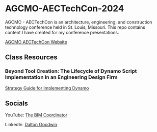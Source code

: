 # AGCMO-AECTechCon-2024
AGCMO - AECTechCon is an architecture, engineering, and construction technology conference held in St. Louis, Missouri. This repo contains content I have created for my conference presentations.

[AGCMO AECTechCon Website](https://www.agcmo.org/TechCon/)

## Class Resources
### Beyond Tool Creation: The Lifecycle of Dynamo Script Implementation in an Engineering Design Firm

[Strategy Guide for Implementing Dynamo](https://www.notion.so/the-bim-coordinator/Strategy-Guide-for-Implementing-Dynamo-3051877e78564fcab819dc1acc433e15?pvs=4)

## Socials
YouTube: [The BIM Coordinator](https://www.youtube.com/@TheBIMCoordinator/featured)

LinkedIn: [Dalton Goodwin](https://www.linkedin.com/in/dalton-goodwin/)
